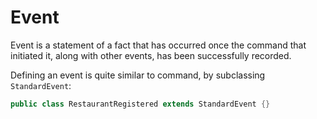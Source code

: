 # Event

Event is a statement of a fact that has occurred once the command that initiated
it, along with other events, has been successfully recorded.

Defining an event is quite similar to command, by subclassing `StandardEvent`:


```java
public class RestaurantRegistered extends StandardEvent {}
```
